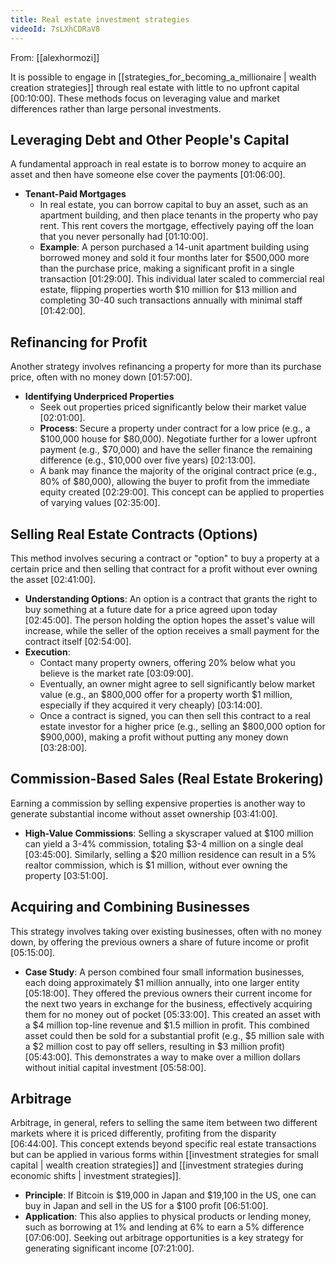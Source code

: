 ```yaml
---
title: Real estate investment strategies
videoId: 7sLXhCDRaV8
---
```


From: [[alexhormozi]] <br/> 

It is possible to engage in [[strategies_for_becoming_a_millionaire | wealth creation strategies]] through real estate with little to no upfront capital <a class="yt-timestamp" data-t="00:10:00">[00:10:00]</a>. These methods focus on leveraging value and market differences rather than large personal investments.

## Leveraging Debt and Other People's Capital

A fundamental approach in real estate is to borrow money to acquire an asset and then have someone else cover the payments <a class="yt-timestamp" data-t="01:06:00">[01:06:00]</a>.

*   **Tenant-Paid Mortgages**
    *   In real estate, you can borrow capital to buy an asset, such as an apartment building, and then place tenants in the property who pay rent. This rent covers the mortgage, effectively paying off the loan that you never personally had <a class="yt-timestamp" data-t="01:10:00">[01:10:00]</a>.
    *   **Example**: A person purchased a 14-unit apartment building using borrowed money and sold it four months later for $500,000 more than the purchase price, making a significant profit in a single transaction <a class="yt-timestamp" data-t="01:29:00">[01:29:00]</a>. This individual later scaled to commercial real estate, flipping properties worth $10 million for $13 million and completing 30-40 such transactions annually with minimal staff <a class="yt-timestamp" data-t="01:42:00">[01:42:00]</a>.

## Refinancing for Profit

Another strategy involves refinancing a property for more than its purchase price, often with no money down <a class="yt-timestamp" data-t="01:57:00">[01:57:00]</a>.

*   **Identifying Underpriced Properties**
    *   Seek out properties priced significantly below their market value <a class="yt-timestamp" data-t="02:01:00">[02:01:00]</a>.
    *   **Process**: Secure a property under contract for a low price (e.g., a $100,000 house for $80,000). Negotiate further for a lower upfront payment (e.g., $70,000) and have the seller finance the remaining difference (e.g., $10,000 over five years) <a class="yt-timestamp" data-t="02:13:00">[02:13:00]</a>.
    *   A bank may finance the majority of the original contract price (e.g., 80% of $80,000), allowing the buyer to profit from the immediate equity created <a class="yt-timestamp" data-t="02:29:00">[02:29:00]</a>. This concept can be applied to properties of varying values <a class="yt-timestamp" data-t="02:35:00">[02:35:00]</a>.

## Selling Real Estate Contracts (Options)

This method involves securing a contract or "option" to buy a property at a certain price and then selling that contract for a profit without ever owning the asset <a class="yt-timestamp" data-t="02:41:00">[02:41:00]</a>.

*   **Understanding Options**: An option is a contract that grants the right to buy something at a future date for a price agreed upon today <a class="yt-timestamp" data-t="02:45:00">[02:45:00]</a>. The person holding the option hopes the asset's value will increase, while the seller of the option receives a small payment for the contract itself <a class="yt-timestamp" data-t="02:54:00">[02:54:00]</a>.
*   **Execution**:
    *   Contact many property owners, offering 20% below what you believe is the market rate <a class="yt-timestamp" data-t="03:09:00">[03:09:00]</a>.
    *   Eventually, an owner might agree to sell significantly below market value (e.g., an $800,000 offer for a property worth $1 million, especially if they acquired it very cheaply) <a class="yt-timestamp" data-t="03:14:00">[03:14:00]</a>.
    *   Once a contract is signed, you can then sell this contract to a real estate investor for a higher price (e.g., selling an $800,000 option for $900,000), making a profit without putting any money down <a class="yt-timestamp" data-t="03:28:00">[03:28:00]</a>.

## Commission-Based Sales (Real Estate Brokering)

Earning a commission by selling expensive properties is another way to generate substantial income without asset ownership <a class="yt-timestamp" data-t="03:41:00">[03:41:00]</a>.

*   **High-Value Commissions**: Selling a skyscraper valued at $100 million can yield a 3-4% commission, totaling $3-4 million on a single deal <a class="yt-timestamp" data-t="03:45:00">[03:45:00]</a>. Similarly, selling a $20 million residence can result in a 5% realtor commission, which is $1 million, without ever owning the property <a class="yt-timestamp" data-t="03:51:00">[03:51:00]</a>.

## Acquiring and Combining Businesses

This strategy involves taking over existing businesses, often with no money down, by offering the previous owners a share of future income or profit <a class="yt-timestamp" data-t="05:15:00">[05:15:00]</a>.

*   **Case Study**: A person combined four small information businesses, each doing approximately $1 million annually, into one larger entity <a class="yt-timestamp" data-t="05:18:00">[05:18:00]</a>. They offered the previous owners their current income for the next two years in exchange for the business, effectively acquiring them for no money out of pocket <a class="yt-timestamp" data-t="05:33:00">[05:33:00]</a>. This created an asset with a $4 million top-line revenue and $1.5 million in profit. This combined asset could then be sold for a substantial profit (e.g., $5 million sale with a $2 million cost to pay off sellers, resulting in $3 million profit) <a class="yt-timestamp" data-t="05:43:00">[05:43:00]</a>. This demonstrates a way to make over a million dollars without initial capital investment <a class="yt-timestamp" data-t="05:58:00">[05:58:00]</a>.

## Arbitrage

Arbitrage, in general, refers to selling the same item between two different markets where it is priced differently, profiting from the disparity <a class="yt-timestamp" data-t="06:44:00">[06:44:00]</a>. This concept extends beyond specific real estate transactions but can be applied in various forms within [[investment strategies for small capital | wealth creation strategies]] and [[investment strategies during economic shifts | investment strategies]].

*   **Principle**: If Bitcoin is $19,000 in Japan and $19,100 in the US, one can buy in Japan and sell in the US for a $100 profit <a class="yt-timestamp" data-t="06:51:00">[06:51:00]</a>.
*   **Application**: This also applies to physical products or lending money, such as borrowing at 1% and lending at 6% to earn a 5% difference <a class="yt-timestamp" data-t="07:06:00">[07:06:00]</a>. Seeking out arbitrage opportunities is a key strategy for generating significant income <a class="yt-timestamp" data-t="07:21:00">[07:21:00]</a>.
